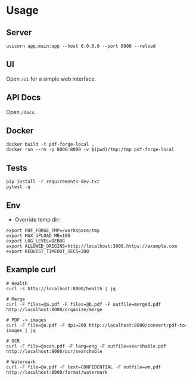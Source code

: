 # Usage

## Server
```
uvicorn app.main:app --host 0.0.0.0 --port 8000 --reload
```

## UI
Open `/ui` for a simple web interface.

## API Docs
Open `/docs`.

## Docker
```
docker build -t pdf-forge-local .
docker run --rm -p 8000:8000 -v $(pwd)/tmp:/tmp pdf-forge-local
```

## Tests
```
pip install -r requirements-dev.txt
pytest -q
```
## Env
- Override temp dir:
```
export PDF_FORGE_TMP=/workspace/tmp
export MAX_UPLOAD_MB=100
export LOG_LEVEL=DEBUG
export ALLOWED_ORIGINS=http://localhost:3000,https://example.com
export REQUEST_TIMEOUT_SECS=300
```

## Example curl

```
# Health
curl -s http://localhost:8000/health | jq

# Merge
curl -F files=@a.pdf -F files=@b.pdf -F outfile=merged.pdf http://localhost:8000/organize/merge

# PDF -> images
curl -F file=@a.pdf -F dpi=200 http://localhost:8000/convert/pdf-to-images | jq

# OCR
curl -F file=@scan.pdf -F lang=eng -F outfile=searchable.pdf http://localhost:8000/ocr/searchable

# Watermark
curl -F file=@a.pdf -F text=CONFIDENTIAL -F outfile=wm.pdf http://localhost:8000/format/watermark
```
